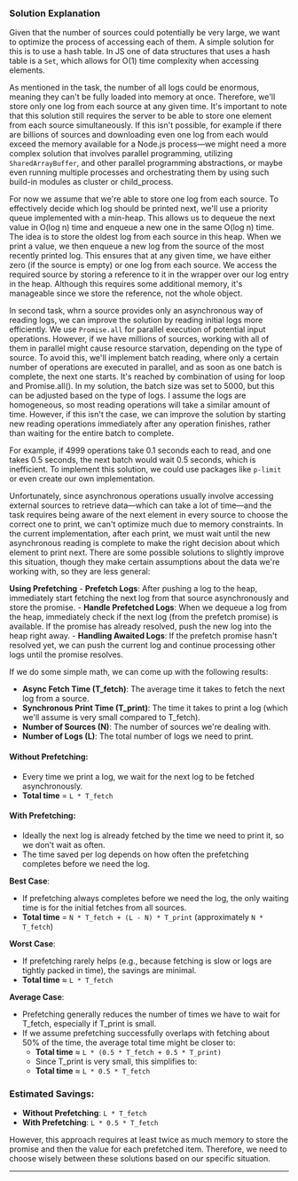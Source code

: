 
### Solution Explanation

Given that the number of sources could potentially be very large, we want to optimize the process of accessing each of them. A simple solution for this is to use a hash table. In JS one of data structures that uses a hash table is a `Set`, which allows for O(1) time complexity when accessing elements.

As mentioned in the task, the number of all logs could be enormous, meaning they can't be fully loaded into memory at once. Therefore, we'll store only one log from each source at any given time. It's important to note that this solution still requires the server to be able to store one element from each source simultaneously. If this isn't possible, for example if there are billions of sources and downloading even one log from each would exceed the memory available for a Node.js process—we might need a more complex solution that involves parallel programming, utilizing `SharedArrayBuffer`, and other parallel programming abstractions, or maybe even running multiple processes and orchestrating them by using such build-in modules as cluster or child_process.

For now we assume that we're able to store one log from each source. To effectively decide which log should be printed next, we'll use a priority queue implemented with a min-heap. This allows us to dequeue the next value in O(log n) time and enqueue a new one in the same O(log n) time. The idea is to store the oldest log from each source in this heap. When we print a value, we then enqueue a new log from the source of the most recently printed log. This ensures that at any given time, we have either zero (if the source is empty) or one log from each source. We access the required source by storing a reference to it in the wrapper over our log entry in the heap. Although this requires some additional memory, it's manageable since we store the reference, not the whole object.

In second task, whrn a source provides only an asynchronous way of reading logs, we can improve the solution by reading initial logs more efficiently. We use `Promise.all` for parallel execution of potential input operations. However, if we have millions of sources, working with all of them in parallel might cause resource starvation, depending on the type of source. To avoid this, we'll implement batch reading, where only a certain number of operations are executed in parallel, and as soon as one batch is complete, the next one starts. It's reached by combination of using for loop and Promise.all(). In my solution, the batch size was set to 5000, but this can be adjusted based on the type of logs. I assume the logs are homogeneous, so most reading operations will take a similar amount of time. However, if this isn't the case, we can improve the solution by starting new reading operations immediately after any operation finishes, rather than waiting for the entire batch to complete.

For example, if 4999 operations take 0.1 seconds each to read, and one takes 0.5 seconds, the next batch would wait 0.5 seconds, which is inefficient. To implement this solution, we could use packages like `p-limit` or even create our own implementation.

Unfortunately, since asynchronous operations usually involve accessing external sources to retrieve data—which can take a lot of time—and the task requires being aware of the next element in every source to choose the correct one to print, we can't optimize much due to memory constraints. In the current implementation, after each print, we must wait until the new asynchronous reading is complete to make the right decision about which element to print next. There are some possible solutions to slightly improve this situation, though they make certain assumptions about the data we're working with, so they are less general:

**Using Prefetching**
    - **Prefetch Logs**: After pushing a log to the heap, immediately start fetching the next log from that source asynchronously and store the promise.
    - **Handle Prefetched Logs**: When we dequeue a log from the heap, immediately check if the next log (from the prefetch promise) is available. If the promise has already resolved, push the new log into the heap right away.
    - **Handling Awaited Logs**: If the prefetch promise hasn't resolved yet, we can push the current log and continue processing other logs until the promise resolves.

If we do some simple math, we can come up with the following results:

- **Async Fetch Time (T_fetch)**: The average time it takes to fetch the next log from a source.
- **Synchronous Print Time (T_print)**: The time it takes to print a log (which we'll assume is very small compared to T_fetch).
- **Number of Sources (N)**: The number of sources we're dealing with.
- **Number of Logs (L)**: The total number of logs we need to print.

#### Without Prefetching:
- Every time we print a log, we wait for the next log to be fetched asynchronously.
- **Total time** = `L * T_fetch`

#### With Prefetching:
- Ideally the next log is already fetched by the time we need to print it, so we don’t wait as often.
- The time saved per log depends on how often the prefetching completes before we need the log.

**Best Case**:
- If prefetching always completes before we need the log, the only waiting time is for the initial fetches from all sources.
- **Total time** = `N * T_fetch + (L - N) * T_print` (approximately `N * T_fetch`)

**Worst Case**:
- If prefetching rarely helps (e.g., because fetching is slow or logs are tightly packed in time), the savings are minimal.
- **Total time** ≈ `L * T_fetch`

**Average Case**:
- Prefetching generally reduces the number of times we have to wait for T_fetch, especially if T_print is small.
- If we assume prefetching successfully overlaps with fetching about 50% of the time, the average total time might be closer to:
    - **Total time** ≈ `L * (0.5 * T_fetch + 0.5 * T_print)`
    - Since T_print is very small, this simplifies to:
    - **Total time** ≈ `L * 0.5 * T_fetch`

### Estimated Savings:
- **Without Prefetching**: `L * T_fetch`
- **With Prefetching**: `L * 0.5 * T_fetch`

However, this approach requires at least twice as much memory to store the promise and then the value for each prefetched item. Therefore, we need to choose wisely between these solutions based on our specific situation.

---
